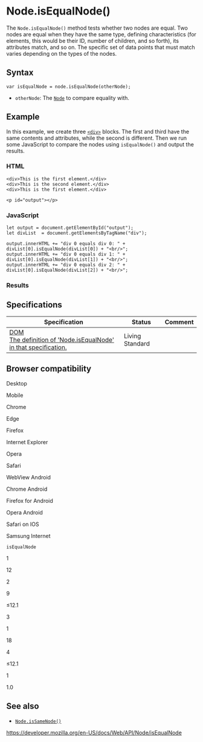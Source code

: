 Node.isEqualNode()
==================

The `Node.isEqualNode()` method tests whether two nodes are equal. Two nodes are equal when they have the same type, defining characteristics (for elements, this would be their ID, number of children, and so forth), its attributes match, and so on. The specific set of data points that must match varies depending on the types of the nodes.

Syntax
------

    var isEqualNode = node.isEqualNode(otherNode);

-   `otherNode`: The [`Node`](../node) to compare equality with.

Example
-------

In this example, we create three [`<div>`](https://developer.mozilla.org/en-US/docs/Web/HTML/Element/div) blocks. The first and third have the same contents and attributes, while the second is different. Then we run some JavaScript to compare the nodes using `isEqualNode()` and output the results.

### HTML

    <div>This is the first element.</div>
    <div>This is the second element.</div>
    <div>This is the first element.</div>

    <p id="output"></p>

### JavaScript

    let output = document.getElementById("output");
    let divList  = document.getElementsByTagName("div");

    output.innerHTML += "div 0 equals div 0: " + divList[0].isEqualNode(divList[0]) + "<br/>";
    output.innerHTML += "div 0 equals div 1: " + divList[0].isEqualNode(divList[1]) + "<br/>";
    output.innerHTML += "div 0 equals div 2: " + divList[0].isEqualNode(divList[2]) + "<br/>";

### Results

Specifications
--------------

<table><thead><tr class="header"><th>Specification</th><th>Status</th><th>Comment</th></tr></thead><tbody><tr class="odd"><td><a href="https://dom.spec.whatwg.org/#dom-node-isequalnode">DOM<br />
<span class="small">The definition of 'Node.isEqualNode' in that specification.</span></a></td><td><span class="spec-living">Living Standard</span></td><td></td></tr></tbody></table>

Browser compatibility
---------------------

Desktop

Mobile

Chrome

Edge

Firefox

Internet Explorer

Opera

Safari

WebView Android

Chrome Android

Firefox for Android

Opera Android

Safari on IOS

Samsung Internet

`isEqualNode`

1

12

2

9

≤12.1

3

1

18

4

≤12.1

1

1.0

See also
--------

-   [`Node.isSameNode()`](issamenode)

<a href="https://developer.mozilla.org/en-US/docs/Web/API/Node/isEqualNode" class="_attribution-link">https://developer.mozilla.org/en-US/docs/Web/API/Node/isEqualNode</a>
